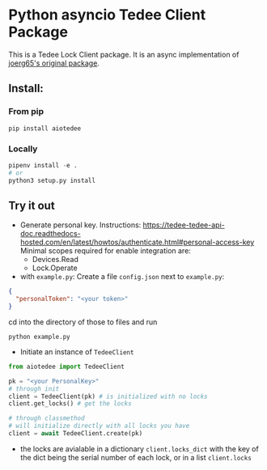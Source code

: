 # Python asyncio Tedee Client Package

This is a Tedee Lock Client package. It is an async implementation of [joerg65's original package](https://github.com/joerg65/pytedee.git).

## Install:

### From pip

```
pip install aiotedee
```

### Locally

```python
pipenv install -e .
# or
python3 setup.py install
```

## Try it out

- Generate personal key. Instructions: https://tedee-tedee-api-doc.readthedocs-hosted.com/en/latest/howtos/authenticate.html#personal-access-key
  Minimal scopes required for enable integration are:
  - Devices.Read
  - Lock.Operate
- with `example.py`: Create a file `config.json` next to `example.py`:

```json
{
  "personalToken": "<your token>"
}
```

cd into the directory of those to files and run

```
python example.py
```

- Initiate an instance of `TedeeClient`

```python
from aiotedee import TedeeClient

pk = "<your PersonalKey>"
# through init
client = TedeeClient(pk) # is initialized with no locks
client.get_locks() # get the locks

# through classmethod
# will initialize directly with all locks you have
client = await TedeeClient.create(pk)
```

- the locks are avialable in a dictionary `client.locks_dict` with the key of the dict being the serial number of each lock, or in a list `client.locks`
